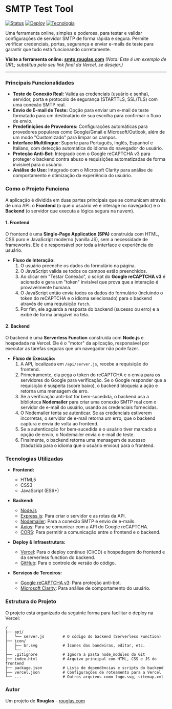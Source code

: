 # SMTP Test Tool

[![Status](https://img.shields.io/badge/status-ativo-success.svg)](https://smtp.rouglas.com/)
[![Deploy](https://img.shields.io/badge/deploy-Vercel-black.svg)](https://vercel.com)
[![Tecnologia](https://img.shields.io/badge/tecnologia-Node.js-green.svg)](https://nodejs.org/)

Uma ferramenta online, simples e poderosa, para testar e validar configurações de servidor SMTP de forma rápida e segura. Permite verificar credenciais, portas, segurança e enviar e-mails de teste para garantir que tudo está funcionando corretamente.

**Visite a ferramenta online:** [**smtp.rouglas.com**](https://smtp.rouglas.com/) *(Nota: Este é um exemplo de URL; substitua pelo seu link final da Vercel, se desejar.)*

---

### Principais Funcionalidades

* **Teste de Conexão Real:** Valida as credenciais (usuário e senha), servidor, porta e protocolo de segurança (STARTTLS, SSL/TLS) com uma conexão SMTP real.
* **Envio de E-mail de Teste:** Opção para enviar um e-mail de teste formatado para um destinatário de sua escolha para confirmar o fluxo de envio.
* **Predefinições de Provedores:** Configurações automáticas para provedores populares como Google/Gmail e Microsoft/Outlook, além de um modo "Customizado" para limpar os campos.
* **Interface Multilíngue:** Suporte para Português, Inglês, Espanhol e Italiano, com detecção automática do idioma do navegador do usuário.
* **Proteção Anti-Bot:** Integrado com o Google reCAPTCHA v3 para proteger o backend contra abuso e requisições automatizadas de forma invisível para o usuário.
* **Análise de Uso:** Integrado com o Microsoft Clarity para análise de comportamento e otimização da experiência do usuário.

### Como o Projeto Funciona

A aplicação é dividida em duas partes principais que se comunicam através de uma API: o **Frontend** (o que o usuário vê e interage no navegador) e o **Backend** (o servidor que executa a lógica segura na nuvem).

#### 1. Frontend

O frontend é uma **Single-Page Application (SPA)** construída com HTML, CSS puro e JavaScript moderno (vanilla JS), sem a necessidade de frameworks. Ele é o responsável por toda a interface e experiência do usuário.

* **Fluxo de Interação:**
    1.  O usuário preenche os dados do formulário na página.
    2.  O JavaScript valida se todos os campos estão preenchidos.
    3.  Ao clicar em "Testar Conexão", o script do **Google reCAPTCHA v3** é acionado e gera um "token" invisível que prova que a interação é provavelmente humana.
    4.  O JavaScript então envia todos os dados do formulário (incluindo o token do reCAPTCHA e o idioma selecionado) para o backend através de uma requisição `fetch`.
    5.  Por fim, ele aguarda a resposta do backend (sucesso ou erro) e a exibe de forma amigável na tela.

#### 2. Backend

O backend é uma **Serverless Function** construída com **Node.js** e hospedada na Vercel. Ele é o "motor" da aplicação, responsável por executar as tarefas seguras que um navegador não pode fazer.

* **Fluxo de Execução:**
    1.  A API, localizada em `/api/server.js`, recebe a requisição do frontend.
    2.  Primeiramente, ela pega o token do reCAPTCHA e o envia para os servidores do Google para verificação. Se o Google responder que a requisição é suspeita (score baixo), o backend bloqueia a ação e retorna uma mensagem de erro.
    3.  Se a verificação anti-bot for bem-sucedida, o backend usa a biblioteca **Nodemailer** para criar uma conexão SMTP real com o servidor de e-mail do usuário, usando as credenciais fornecidas.
    4.  O Nodemailer tenta se autenticar. Se as credenciais estiverem incorretas, o servidor de e-mail retorna um erro, que o backend captura e envia de volta ao frontend.
    5.  Se a autenticação for bem-sucedida e o usuário tiver marcado a opção de envio, o Nodemailer envia o e-mail de teste.
    6.  Finalmente, o backend retorna uma mensagem de sucesso (traduzida para o idioma que o usuário enviou) para o frontend.

### Tecnologias Utilizadas

* **Frontend:**
    * HTML5
    * CSS3
    * JavaScript (ES6+)

* **Backend:**
    * [Node.js](https://nodejs.org/)
    * [Express.js](https://expressjs.com/pt-br/): Para criar o servidor e as rotas da API.
    * [Nodemailer](https://nodemailer.com/): Para a conexão SMTP e envio de e-mails.
    * [Axios](https://axios-http.com/): Para se comunicar com a API do Google reCAPTCHA.
    * [CORS](https://expressjs.com/en/resources/middleware/cors.html): Para permitir a comunicação entre o frontend e o backend.

* **Deploy & Infraestrutura:**
    * [Vercel](https://vercel.com): Para o deploy contínuo (CI/CD) e hospedagem do frontend e da serverless function do backend.
    * [GitHub](https://github.com): Para o controle de versão do código.

* **Serviços de Terceiros:**
    * [Google reCAPTCHA v3](https://www.google.com/recaptcha/about/): Para proteção anti-bot.
    * [Microsoft Clarity](https://clarity.microsoft.com/): Para análise de comportamento do usuário.

### Estrutura do Projeto

O projeto está organizado da seguinte forma para facilitar o deploy na Vercel:

```
/
├── api/
│   └── server.js        # O código do backend (Serverless Function)
├── icon/
│   ├── br.svg           # Ícones das bandeiras, editar, etc.
│   └── ...
├── .gitignore           # Ignora a pasta node_modules do Git
├── index.html           # Arquivo principal com HTML, CSS e JS do frontend
├── package.json         # Lista de dependências e scripts do backend
├── vercel.json          # Configurações de roteamento para a Vercel
└── ...                  # Outros arquivos como logo.svg, sitemap.xml
```

### Autor

Um projeto de **Rouglas** - [rouglas.com](https://rouglas.com)